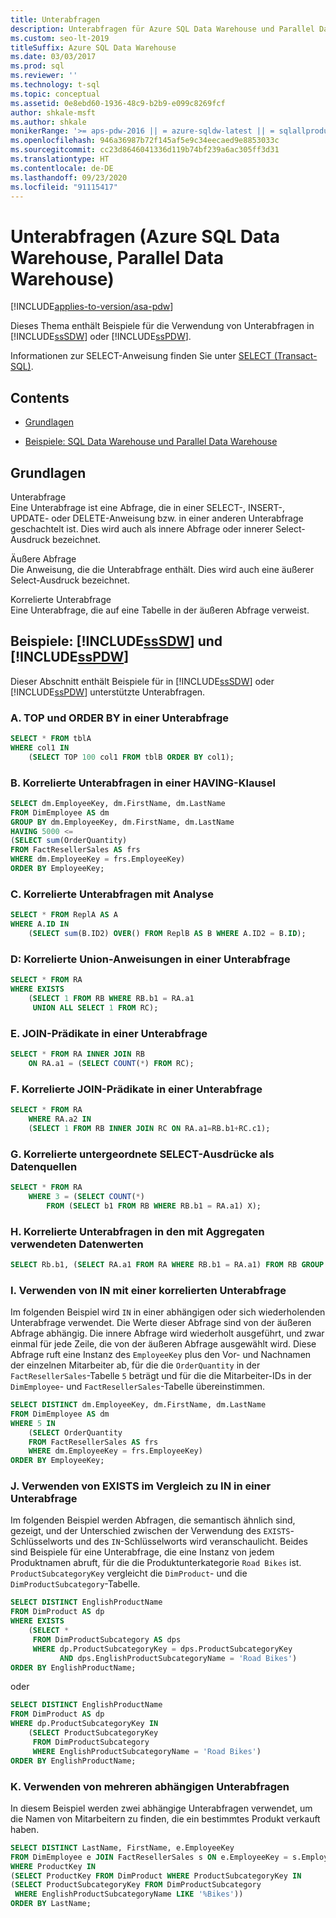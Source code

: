 ```yaml
---
title: Unterabfragen
description: Unterabfragen für Azure SQL Data Warehouse und Parallel Data Warehouse
ms.custom: seo-lt-2019
titleSuffix: Azure SQL Data Warehouse
ms.date: 03/03/2017
ms.prod: sql
ms.reviewer: ''
ms.technology: t-sql
ms.topic: conceptual
ms.assetid: 0e8ebd60-1936-48c9-b2b9-e099c8269fcf
author: shkale-msft
ms.author: shkale
monikerRange: '>= aps-pdw-2016 || = azure-sqldw-latest || = sqlallproducts-allversions'
ms.openlocfilehash: 946a36987b72f145af5e9c34eecaed9e8853033c
ms.sourcegitcommit: cc23d8646041336d119b74bf239a6ac305ff3d31
ms.translationtype: HT
ms.contentlocale: de-DE
ms.lasthandoff: 09/23/2020
ms.locfileid: "91115417"
---
```

# <a name="subqueries-azure-sql-data-warehouse-parallel-data-warehouse"></a>Unterabfragen (Azure SQL Data Warehouse, Parallel Data Warehouse)
[!INCLUDE[applies-to-version/asa-pdw](../../includes/applies-to-version/asa-pdw.md)]

  Dieses Thema enthält Beispiele für die Verwendung von Unterabfragen in [!INCLUDE[ssSDW](../../includes/sssdw-md.md)] oder [!INCLUDE[ssPDW](../../includes/sspdw-md.md)].  
  
 Informationen zur SELECT-Anweisung finden Sie unter [SELECT &#40;Transact-SQL&#41;](../../t-sql/queries/select-transact-sql.md).  
  
## <a name="contents"></a>Contents  
  
-   [Grundlagen](#Basics)  
  
-   [Beispiele: SQL Data Warehouse und Parallel Data Warehouse](#Examples)  
  
##  <a name="basics"></a><a name="Basics"></a> Grundlagen  
 Unterabfrage  
 Eine Unterabfrage ist eine Abfrage, die in einer SELECT-, INSERT-, UPDATE- oder DELETE-Anweisung bzw. in einer anderen Unterabfrage geschachtelt ist. Dies wird auch als innere Abfrage oder innerer Select-Ausdruck bezeichnet.  
  
 Äußere Abfrage  
 Die Anweisung, die die Unterabfrage enthält. Dies wird auch eine äußerer Select-Ausdruck bezeichnet.  
  
 Korrelierte Unterabfrage  
 Eine Unterabfrage, die auf eine Tabelle in der äußeren Abfrage verweist.  
  
##  <a name="examples-sssdw-and-sspdw"></a><a name="Examples"></a> Beispiele: [!INCLUDE[ssSDW](../../includes/sssdw-md.md)] und [!INCLUDE[ssPDW](../../includes/sspdw-md.md)]  
 Dieser Abschnitt enthält Beispiele für in [!INCLUDE[ssSDW](../../includes/sssdw-md.md)] oder [!INCLUDE[ssPDW](../../includes/sspdw-md.md)] unterstützte Unterabfragen.  
  
### <a name="a-top-and-order-by-in-a-subquery"></a>A. TOP und ORDER BY in einer Unterabfrage  
  
```sql
SELECT * FROM tblA  
WHERE col1 IN  
    (SELECT TOP 100 col1 FROM tblB ORDER BY col1);
```  
  
### <a name="b-having-clause-with-a-correlated-subquery"></a>B. Korrelierte Unterabfragen in einer HAVING-Klausel  
  
```sql
SELECT dm.EmployeeKey, dm.FirstName, dm.LastName   
FROM DimEmployee AS dm   
GROUP BY dm.EmployeeKey, dm.FirstName, dm.LastName  
HAVING 5000 <=   
(SELECT sum(OrderQuantity)  
FROM FactResellerSales AS frs  
WHERE dm.EmployeeKey = frs.EmployeeKey)  
ORDER BY EmployeeKey;
```  
  
### <a name="c-correlated-subqueries-with-analytics"></a>C. Korrelierte Unterabfragen mit Analyse  
  
```sql
SELECT * FROM ReplA AS A   
WHERE A.ID IN   
    (SELECT sum(B.ID2) OVER() FROM ReplB AS B WHERE A.ID2 = B.ID);  
```  
  
### <a name="d-correlated-union-statements-in-a-subquery"></a>D: Korrelierte Union-Anweisungen in einer Unterabfrage  
  
```sql
SELECT * FROM RA   
WHERE EXISTS   
    (SELECT 1 FROM RB WHERE RB.b1 = RA.a1   
     UNION ALL SELECT 1 FROM RC);  
```  
  
### <a name="e-join-predicates-in-a-subquery"></a>E. JOIN-Prädikate in einer Unterabfrage  
  
```sql
SELECT * FROM RA INNER JOIN RB   
    ON RA.a1 = (SELECT COUNT(*) FROM RC);  
```  
  
### <a name="f-correlated-join-predicates-in-a-subquery"></a>F. Korrelierte JOIN-Prädikate in einer Unterabfrage  
  
```sql
SELECT * FROM RA   
    WHERE RA.a2 IN   
    (SELECT 1 FROM RB INNER JOIN RC ON RA.a1=RB.b1+RC.c1);  
```  
  
### <a name="g-correlated-subselects-as-data-sources"></a>G. Korrelierte untergeordnete SELECT-Ausdrücke als Datenquellen  
  
```sql
SELECT * FROM RA   
    WHERE 3 = (SELECT COUNT(*)   
        FROM (SELECT b1 FROM RB WHERE RB.b1 = RA.a1) X);  
```  
  
### <a name="h-correlated-subqueries-in-the-data-values--used-with-aggregates"></a>H. Korrelierte Unterabfragen in den mit Aggregaten verwendeten Datenwerten  
  
```sql
SELECT Rb.b1, (SELECT RA.a1 FROM RA WHERE RB.b1 = RA.a1) FROM RB GROUP BY RB.b1;  
```  
  
### <a name="i-using-in-with-a-correlated-subquery"></a>I. Verwenden von IN mit einer korrelierten Unterabfrage  
 Im folgenden Beispiel wird `IN` in einer abhängigen oder sich wiederholenden Unterabfrage verwendet. Die Werte dieser Abfrage sind von der äußeren Abfrage abhängig. Die innere Abfrage wird wiederholt ausgeführt, und zwar einmal für jede Zeile, die von der äußeren Abfrage ausgewählt wird. Diese Abfrage ruft eine Instanz des `EmployeeKey` plus den Vor- und Nachnamen der einzelnen Mitarbeiter ab, für die die `OrderQuantity` in der `FactResellerSales`-Tabelle `5` beträgt und für die die Mitarbeiter-IDs in der `DimEmployee`- und `FactResellerSales`-Tabelle übereinstimmen.  
  
```sql
SELECT DISTINCT dm.EmployeeKey, dm.FirstName, dm.LastName   
FROM DimEmployee AS dm   
WHERE 5 IN   
    (SELECT OrderQuantity  
    FROM FactResellerSales AS frs  
    WHERE dm.EmployeeKey = frs.EmployeeKey)  
ORDER BY EmployeeKey;  
```  
  
### <a name="j-using-exists-versus-in-with-a-subquery"></a>J. Verwenden von EXISTS im Vergleich zu IN in einer Unterabfrage  
 Im folgenden Beispiel werden Abfragen, die semantisch ähnlich sind, gezeigt, und der Unterschied zwischen der Verwendung des `EXISTS`-Schlüsselworts und des `IN`-Schlüsselworts wird veranschaulicht. Beides sind Beispiele für eine Unterabfrage, die eine Instanz von jedem Produktnamen abruft, für die die Produktunterkategorie `Road Bikes` ist. `ProductSubcategoryKey` vergleicht die `DimProduct`- und die `DimProductSubcategory`-Tabelle.  
  
```sql
SELECT DISTINCT EnglishProductName  
FROM DimProduct AS dp   
WHERE EXISTS  
    (SELECT *  
     FROM DimProductSubcategory AS dps   
     WHERE dp.ProductSubcategoryKey = dps.ProductSubcategoryKey  
           AND dps.EnglishProductSubcategoryName = 'Road Bikes')  
ORDER BY EnglishProductName;  
```  
  
 oder  
  
```sql
SELECT DISTINCT EnglishProductName  
FROM DimProduct AS dp   
WHERE dp.ProductSubcategoryKey IN  
    (SELECT ProductSubcategoryKey  
     FROM DimProductSubcategory   
     WHERE EnglishProductSubcategoryName = 'Road Bikes')  
ORDER BY EnglishProductName;  
```  
  
### <a name="k-using-multiple-correlated-subqueries"></a>K. Verwenden von mehreren abhängigen Unterabfragen  
 In diesem Beispiel werden zwei abhängige Unterabfragen verwendet, um die Namen von Mitarbeitern zu finden, die ein bestimmtes Produkt verkauft haben.  
  
```sql
SELECT DISTINCT LastName, FirstName, e.EmployeeKey  
FROM DimEmployee e JOIN FactResellerSales s ON e.EmployeeKey = s.EmployeeKey  
WHERE ProductKey IN  
(SELECT ProductKey FROM DimProduct WHERE ProductSubcategoryKey IN  
(SELECT ProductSubcategoryKey FROM DimProductSubcategory   
 WHERE EnglishProductSubcategoryName LIKE '%Bikes'))  
ORDER BY LastName;  
```  
  
  
